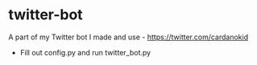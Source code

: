 # twitter-bot
A part of my Twitter bot I made and use - https://twitter.com/cardanokid
* Fill out config.py and run twitter_bot.py
